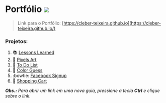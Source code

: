 # Portfólio ![](/imagens/port.png)
> Link para o Portfólio: [https://cleber-teixeira.github.io](https://cleber-teixeira.github.io/)

### Projetos:
1. :books: [Lessons Learned](https://cleber-teixeira.github.io/projetos/lessons-learned/)
2. :art: [Pixels Art](https://cleber-teixeira.github.io/projetos/pixels-art/)
3. :memo: [To Do List](https://cleber-teixeira.github.io/projetos/todo-list/)
4. :beginner: [Color Guess](https://cleber-teixeira.github.io/projetos/color-guess/)
5. :bowtie: [Facebook Signup](https://cleber-teixeira.github.io/projetos/facebook-signup/)
6. :shopping_cart: [Shopping Cart](https://cleber-teixeira.github.io/projetos/shopping-cart/)

_**Obs.:** Para abrir um link em uma nova guia, pressione a tecla **Ctrl** e clique sobre o link._
